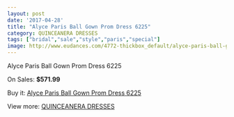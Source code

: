 ```yaml
---
layout: post
date: '2017-04-28'
title: "Alyce Paris Ball Gown Prom Dress 6225"
category: QUINCEANERA DRESSES
tags: ["bridal","sale","style","paris","special"]
image: http://www.eudances.com/4772-thickbox_default/alyce-paris-ball-gown-prom-dress-6225.jpg
---
```

Alyce Paris Ball Gown Prom Dress 6225

On Sales: **$571.99**
<a href="https://www.eudances.com/en/quinceanera-dresses/1614-alyce-paris-ball-gown-prom-dress-6225.html"><amp-img layout="responsive" width="600" height="600" src="//www.eudances.com/4772-thickbox_default/alyce-paris-ball-gown-prom-dress-6225.jpg" alt="Alyce Paris Ball Gown Prom Dress 6225 0" /></a>
<a href="https://www.eudances.com/en/quinceanera-dresses/1614-alyce-paris-ball-gown-prom-dress-6225.html"><amp-img layout="responsive" width="600" height="600" src="//www.eudances.com/4773-thickbox_default/alyce-paris-ball-gown-prom-dress-6225.jpg" alt="Alyce Paris Ball Gown Prom Dress 6225 1" /></a>

Buy it: [Alyce Paris Ball Gown Prom Dress 6225](https://www.eudances.com/en/quinceanera-dresses/1614-alyce-paris-ball-gown-prom-dress-6225.html "Alyce Paris Ball Gown Prom Dress 6225")

View more: [QUINCEANERA DRESSES](https://www.eudances.com/en/17-quinceanera-dresses "QUINCEANERA DRESSES")